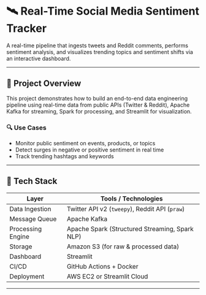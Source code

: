 # 🛰️ Real-Time Social Media Sentiment Tracker

A real-time pipeline that ingests tweets and Reddit comments, performs sentiment analysis, and visualizes trending topics and sentiment shifts via an interactive dashboard.

---

## 📌 Project Overview

This project demonstrates how to build an end-to-end data engineering pipeline using real-time data from public APIs (Twitter & Reddit), Apache Kafka for streaming, Spark for processing, and Streamlit for visualization.

### 🔍 Use Cases
- Monitor public sentiment on events, products, or topics
- Detect surges in negative or positive sentiment in real time
- Track trending hashtags and keywords

---

## 🧰 Tech Stack

| Layer             | Tools / Technologies                           |
|-------------------|------------------------------------------------|
| Data Ingestion    | Twitter API v2 (`tweepy`), Reddit API (`praw`) |
| Message Queue     | Apache Kafka                                   |
| Processing Engine | Apache Spark (Structured Streaming, Spark NLP) |
| Storage           | Amazon S3 (for raw & processed data)           |
| Dashboard         | Streamlit                                      |
| CI/CD             | GitHub Actions + Docker                        |
| Deployment        | AWS EC2 or Streamlit Cloud                     |

---